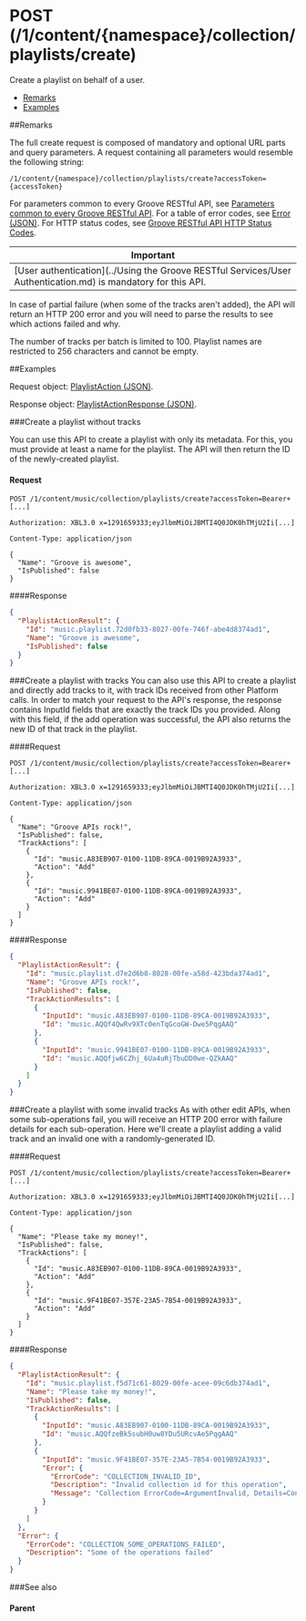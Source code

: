 # POST (/1/content/{namespace}/collection/playlists/create) 

Create a playlist on behalf of a user.

-   [Remarks](#remarks)
-   [Examples](#examples)

##Remarks


The full create request is composed of mandatory and optional URL parts and query parameters. A request containing all parameters would resemble the following string:

```
/1/content/{namespace}/collection/playlists/create?accessToken={accessToken}
```
For parameters common to every Groove RESTful API, see [Parameters common to every Groove RESTful API](CommonParameters.md). For a table of error codes, see [Error (JSON)](JSON_Error.md). For HTTP status codes, see [Groove RESTful API HTTP Status Codes](HTTPStatusCodes.md).

| Important                                                                        |
|------------------------------------------------------------------------------------------|
| [User authentication](../Using the Groove RESTful Services/User Authentication.md) is mandatory for this API. |

In case of partial failure (when some of the tracks aren't added), the API will return an HTTP 200 error and you will need to parse the results to see which actions failed and why.

The number of tracks per batch is limited to 100. Playlist names are restricted to 256 characters and cannot be empty.

##Examples


Request object: [PlaylistAction (JSON)](JSON_PlaylistAction.md).

Response object: [PlaylistActionResponse (JSON)](JSON_PlaylistActionResponse.md).

###Create a playlist without tracks


You can use this API to create a playlist with only its metadata. For this, you must provide at least a name for the playlist. The API will then return the ID of the newly-created playlist.

#### Request
```http
POST /1/content/music/collection/playlists/create?accessToken=Bearer+[...]

Authorization: XBL3.0 x=1291659333;eyJlbmMiOiJBMTI4Q0JDK0hTMjU2Ii[...] 

Content-Type: application/json 

{
  "Name": "Groove is awesome",
  "IsPublished": false
}
```
      
####Response
```json
{
  "PlaylistActionResult": {
    "Id": "music.playlist.72d0fb33-8027-00fe-746f-abe4d8374ad1",
    "Name": "Groove is awesome",
    "IsPublished": false
  }
}
```
      
###Create a playlist with tracks
You can also use this API to create a playlist and directly add tracks to it, with track IDs received from other Platform calls. In order to match your request to the API's response, the response contains InputId fields that are exactly the track IDs you provided. Along with this field, if the add operation was successful, the API also returns the new ID of that track in the playlist.

####Request
```http
POST /1/content/music/collection/playlists/create?accessToken=Bearer+[...]

Authorization: XBL3.0 x=1291659333;eyJlbmMiOiJBMTI4Q0JDK0hTMjU2Ii[...] 

Content-Type: application/json 

{
  "Name": "Groove APIs rock!",
  "IsPublished": false,
  "TrackActions": [
    {
      "Id": "music.A83EB907-0100-11DB-89CA-0019B92A3933",
      "Action": "Add"
    },
    {
      "Id": "music.9941BE07-0100-11DB-89CA-0019B92A3933",
      "Action": "Add"
    }
  ]
}
```
      
####Response
```json
{
  "PlaylistActionResult": {
    "Id": "music.playlist.d7e2d6b8-8028-00fe-a58d-423bda374ad1",
    "Name": "Groove APIs rock!",
    "IsPublished": false,
    "TrackActionResults": [
      {
        "InputId": "music.A83EB907-0100-11DB-89CA-0019B92A3933",
        "Id": "music.AQQf4QwRv9XTc0enTqGcoGW-Dwe5PqgAAQ"
      },
      {
        "InputId": "music.9941BE07-0100-11DB-89CA-0019B92A3933",
        "Id": "music.AQQfjw6CZhj_6Ua4uRjTbuDD0we-QZkAAQ"
      }
    ]
  }
}
```
      
###Create a playlist with some invalid tracks
As with other edit APIs, when some sub-operations fail, you will receive an HTTP 200 error with failure details for each sub-operation. Here we'll create a playlist adding a valid track and an invalid one with a randomly-generated ID.

####Request
```http
POST /1/content/music/collection/playlists/create?accessToken=Bearer+[...]

Authorization: XBL3.0 x=1291659333;eyJlbmMiOiJBMTI4Q0JDK0hTMjU2Ii[...] 

Content-Type: application/json 

{
  "Name": "Please take my money!",
  "IsPublished": false,
  "TrackActions": [
    {
      "Id": "music.A83EB907-0100-11DB-89CA-0019B92A3933",
      "Action": "Add"
    },
    {
      "Id": "music.9F41BE07-357E-23A5-7B54-0019B92A3933",
      "Action": "Add"
    }
  ]
}
```
      
####Response
```json
{
  "PlaylistActionResult": {
    "Id": "music.playlist.f5d71c61-8029-00fe-acee-09c6db374ad1",
    "Name": "Please take my money!",
    "IsPublished": false,
    "TrackActionResults": [
      {
        "InputId": "music.A83EB907-0100-11DB-89CA-0019B92A3933",
        "Id": "music.AQQfzeBk5subH0uw8YDu5URcvAe5PqgAAQ"
      },
      {
        "InputId": "music.9F41BE07-357E-23A5-7B54-0019B92A3933",
        "Error": {
          "ErrorCode": "COLLECTION_INVALID_ID",
          "Description": "Invalid collection id for this operation",
          "Message": "Collection ErrorCode=ArgumentInvalid, Details=ContentId"
        }
      }
    ]
  },
  "Error": {
    "ErrorCode": "COLLECTION_SOME_OPERATIONS_FAILED",
    "Description": "Some of the operations failed"
  }
}
```
###See also


#### Parent
